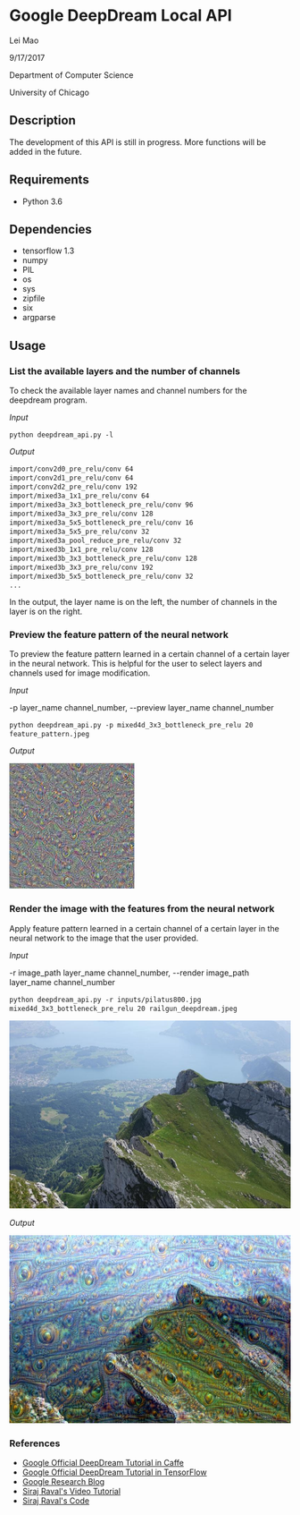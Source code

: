 # Google DeepDream Local API

Lei Mao

9/17/2017

Department of Computer Science

University of Chicago

## Description

The development of this API is still in progress. More functions will be added in the future.

## Requirements

* Python 3.6

## Dependencies

* tensorflow 1.3
* numpy
* PIL
* os
* sys
* zipfile
* six
* argparse

## Usage

### List the available layers and the number of channels

To check the available layer names and channel numbers for the deepdream program. 

*Input*

```shell
python deepdream_api.py -l
```
*Output*
```shell
import/conv2d0_pre_relu/conv 64
import/conv2d1_pre_relu/conv 64
import/conv2d2_pre_relu/conv 192
import/mixed3a_1x1_pre_relu/conv 64
import/mixed3a_3x3_bottleneck_pre_relu/conv 96
import/mixed3a_3x3_pre_relu/conv 128
import/mixed3a_5x5_bottleneck_pre_relu/conv 16
import/mixed3a_5x5_pre_relu/conv 32
import/mixed3a_pool_reduce_pre_relu/conv 32
import/mixed3b_1x1_pre_relu/conv 128
import/mixed3b_3x3_bottleneck_pre_relu/conv 128
import/mixed3b_3x3_pre_relu/conv 192
import/mixed3b_5x5_bottleneck_pre_relu/conv 32
...
```
In the output, the layer name is on the left, the number of channels in the layer is on the right.


### Preview the feature pattern of the neural network

To preview the feature pattern learned in a certain channel of a certain layer in the neural network. This is helpful for the user to select layers and channels used for image modification.

*Input*

-p layer_name channel_number, --preview layer_name channel_number

```shell
python deepdream_api.py -p mixed4d_3x3_bottleneck_pre_relu 20 feature_pattern.jpeg
```

*Output*

![](outputs/feature_pattern.jpeg)


### Render the image with the features from the neural network

Apply feature pattern learned in a certain channel of a certain layer in the neural network to the image that the user provided.

*Input*

-r image_path layer_name channel_number, --render image_path layer_name channel_number

```shell
python deepdream_api.py -r inputs/pilatus800.jpg mixed4d_3x3_bottleneck_pre_relu 20 railgun_deepdream.jpeg
```

![](inputs/pilatus800.jpg)

*Output*

![](outputs/railgun_deepdream.jpeg)

### References

* [Google Official DeepDream Tutorial in Caffe](https://github.com/google/deepdream/blob/master/dream.ipynb)
* [Google Official DeepDream Tutorial in TensorFlow](https://github.com/tensorflow/tensorflow/blob/master/tensorflow/examples/tutorials/deepdream/deepdream.ipynb)
* [Google Research Blog](https://research.googleblog.com/2015/06/inceptionism-going-deeper-into-neural.html)
* [Siraj Raval's Video Tutorial](https://www.youtube.com/watch?v=MrBzgvUNr4w)
* [Siraj Raval's Code](https://github.com/llSourcell/deep_dream_challenge/blob/master/deep_dream.py)



